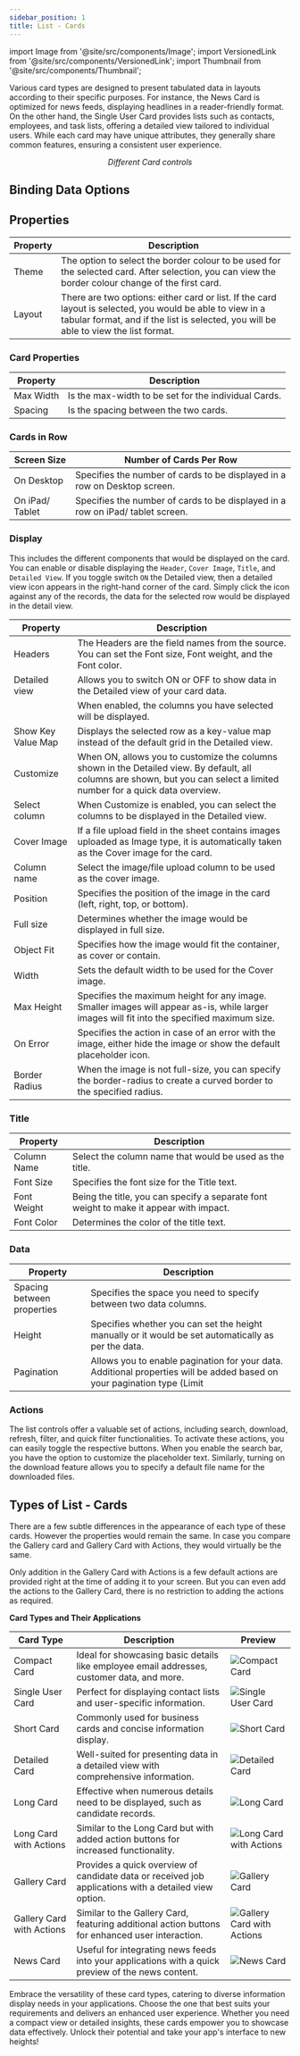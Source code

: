 ```yaml
---
sidebar_position: 1
title: List - Cards
---
```


import Image from '@site/src/components/Image'; import VersionedLink from '@site/src/components/VersionedLink'; import
Thumbnail from '@site/src/components/Thumbnail';

Various card types are designed to present tabulated data in layouts according to their specific purposes. For instance, the News Card is optimized for news feeds, displaying headlines in a reader-friendly format. On the other hand, the Single User Card provides lists such as contacts, employees, and task lists, offering a detailed view tailored to individual users. While each card may have unique attributes, they generally share common features, ensuring a consistent user experience.

<figure>
  <Thumbnail src="/img/reference/controls/list-card/preview.jpg" alt="Different Card controls" />
  <figcaption align = "center"><i>Different Card controls</i></figcaption>
</figure>

## Binding Data Options


## Properties

| Property                  | Description                                                                                                                         |
|---------------------------|-------------------------------------------------------------------------------------------------------------------------------------|
| Theme      | The option to select the border colour to be used for the selected card. After selection, you can view the border colour change of the first card. |
| Layout     | There are two options: either card or list. If the card layout is selected, you would be able to view in a tabular format, and if the list is selected, you will be able to view the list format. |


### Card Properties

| Property   | Description                                                                               |
|------------|-------------------------------------------------------------------------------------------|
| Max Width  | Is the max-width to be set for the individual Cards.                                    |
| Spacing    | Is the spacing between the two cards.                                                   |

### Cards in Row

| Screen Size       | Number of Cards Per Row                                 |
|-------------------|---------------------------------------------------------|
| On Desktop        | Specifies the number of cards to be displayed in a row on Desktop screen.         |
| On iPad/ Tablet   | Specifies the number of cards to be displayed in a row on iPad/ tablet screen.   |


### Display 

This includes the different components that would be displayed on the card. You can enable or disable displaying the `Header`, `Cover Image`, `Title`, and `Detailed View`. If you toggle switch `ON` the Detailed view, then a detailed view icon appears in the right-hand corner of the card. Simply click the icon against any of the records, the data for the selected row would be displayed in the detail view.

| Property                | Description                                                                                                             |
|-------------------------|-------------------------------------------------------------------------------------------------------------------------|
| Headers                 | The Headers are the field names from the source. You can set the Font size, Font weight, and the Font color.           |
| Detailed view           | Allows you to switch ON or OFF to show data in the Detailed view of your card data.                                   |
|                         | When enabled, the columns you have selected will be displayed.                                                         |
| Show Key Value Map      | Displays the selected row as a key-value map instead of the default grid in the Detailed view.                         |
| Customize               | When ON, allows you to customize the columns shown in the Detailed view. By default, all columns are shown, but you can select a limited number for a quick data overview. |
| Select column           | When Customize is enabled, you can select the columns to be displayed in the Detailed view.                           |
| Cover Image             | If a file upload field in the sheet contains images uploaded as Image type, it is automatically taken as the Cover image for the card.                                                |
| Column name             | Select the image/file upload column to be used as the cover image.                                                     |
| Position                | Specifies the position of the image in the card (left, right, top, or bottom).                                          |
| Full size               | Determines whether the image would be displayed in full size.                                                           |
| Object Fit              | Specifies how the image would fit the container, as cover or contain.                                                   |
| Width                   | Sets the default width to be used for the Cover image.                                                                   |
| Max Height              | Specifies the maximum height for any image. Smaller images will appear as-is, while larger images will fit into the specified maximum size.             |
| On Error                | Specifies the action in case of an error with the image, either hide the image or show the default placeholder icon.   |
| Border Radius           | When the image is not full-size, you can specify the border-radius to create a curved border to the specified radius.   |


### Title

| Property         | Description                                                                                                    |
|------------------|----------------------------------------------------------------------------------------------------------------|
| Column Name      | Select the column name that would be used as the title.                                                        |
| Font Size        | Specifies the font size for the Title text.                                                                    |
| Font Weight      | Being the title, you can specify a separate font weight to make it appear with impact.                         |
| Font Color       | Determines the color of the title text.                                                                       |

### Data

| Property               | Description                                                                                                                         |
|------------------------|-------------------------------------------------------------------------------------------------------------------------------------|
| Spacing between properties | Specifies the space you need to specify between two data columns.                                                                     |
| Height                   | Specifies whether you can set the height manually or it would be set automatically as per the data.                                 |
| Pagination               | Allows you to enable pagination for your data. Additional properties will be added based on your pagination type (Limit

### Actions

The list controls offer a valuable set of actions, including search, download, refresh, filter, and quick filter functionalities. To activate these actions, you can easily toggle the respective buttons. When you enable the search bar, you have the option to customize the placeholder text. Similarly, turning on the download feature allows you to specify a default file name for the downloaded files.

## Types of List - Cards

There are a few subtle differences in the appearance of each type of these cards. However the properties would remain the same. In case you compare the Gallery card and Gallery Card with Actions, they would virtually be the same.

Only addition in the Gallery Card with Actions is a few default actions are provided right at the time of adding it to your screen. But you can even add the actions to the Gallery Card, there is no restriction to adding the actions as required.


**Card Types and Their Applications**

| Card Type             | Description                                                                                                  | Preview                                      |
|-----------------------|--------------------------------------------------------------------------------------------------------------|----------------------------------------------|
| Compact Card          | Ideal for showcasing basic details like employee email addresses, customer data, and more.                 | ![Compact Card](/img/reference/controls/list-card/compact.jpeg)      |
| Single User Card      | Perfect for displaying contact lists and user-specific information.                                        | ![Single User Card](/img/reference/controls/list-card/single-user.jpeg)  |
| Short Card            | Commonly used for business cards and concise information display.                                           | ![Short Card](/img/reference/controls/list-card/short.jpeg)         |
| Detailed Card         | Well-suited for presenting data in a detailed view with comprehensive information.                         | ![Detailed Card](/img/reference/controls/list-card/detailed.jpeg)       |
| Long Card             | Effective when numerous details need to be displayed, such as candidate records.                           | ![Long Card](/img/reference/controls/list-card/long.jpeg)          |
| Long Card with Actions| Similar to the Long Card but with added action buttons for increased functionality.                        | ![Long Card with Actions](/img/reference/controls/list-card/long-with-action.jpeg)|
| Gallery Card         | Provides a quick overview of candidate data or received job applications with a detailed view option.     | ![Gallery Card](/img/reference/controls/list-card/gallery.jpeg)       |
| Gallery Card with Actions| Similar to the Gallery Card, featuring additional action buttons for enhanced user interaction.         | ![Gallery Card with Actions](/img/reference/controls/list-card/gallery-with-ction.jpeg)|
| News Card             | Useful for integrating news feeds into your applications with a quick preview of the news content.        | ![News Card](/img/reference/controls/list-card/news.jpeg)         |

Embrace the versatility of these card types, catering to diverse information display needs in your applications. Choose the one that best suits your requirements and delivers an enhanced user experience. Whether you need a compact view or detailed insights, these cards empower you to showcase data effectively. Unlock their potential and take your app's interface to new heights!